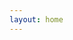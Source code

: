 ```yaml
---
layout: home
---
```

<style type="text/css">
    .post-list-heading {
        display: none;
    }

    .rss-subscribe {
        display: none;
    }
</style>
